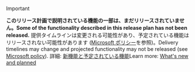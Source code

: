 > [!IMPORTANT]
> <span data-ttu-id="64f57-101">**このリリース計画で説明されている機能の一部は、まだリリースされていません。**</span><span class="sxs-lookup"><span data-stu-id="64f57-101">**Some of the functionality described in this release plan has not been released.**</span></span> <span data-ttu-id="64f57-102">提供タイムラインは変更される可能性があり、予定されている機能はリリースされない可能性があります ([Microsoft ポリシー](https://go.microsoft.com/fwlink/p/?linkid=2007332)を参照)。</span><span class="sxs-lookup"><span data-stu-id="64f57-102">Delivery timelines may change and projected functionality may not be released (see [Microsoft policy](https://go.microsoft.com/fwlink/p/?linkid=2007332)).</span></span> <span data-ttu-id="64f57-103">詳細: [新機能と予定されている機能](/dynamics365-release-plan/2020wave1/artificial-intelligence/dynamics365-fraud-protection/planned-features)</span><span class="sxs-lookup"><span data-stu-id="64f57-103">Learn more: [What's new and planned](/dynamics365-release-plan/2020wave1/artificial-intelligence/dynamics365-fraud-protection/planned-features)</span></span> 
